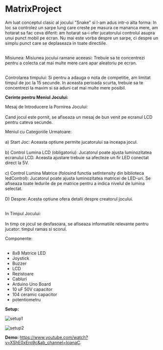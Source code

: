 # MatrixProject

Am luat conceptul clasic al jocului "Snake" si l-am adus intr-o alta forma:
In loc sa controlez un sarpe lung care creste pe masura ce mananca mere, am hotarat sa fac ceva diferit: am hotarat sa-i ofer jucatorului controlul asupra unui punct mobil pe ecran. Nu mai este vorba despre un sarpe, ci despre un simplu punct care se deplaseaza in toate directiile. <br></br>

Misiunea:
Misiunea jocului ramane aceeasi: Trebuie sa te concentrezi pentru a colecta cat mai multe mere care apar aleatoriu pe ecran. <br></br>

Controlarea timpului:
Si pentru a adauga o nota de competitie, am limitat timpul de joc la 15 secunde. In aceasta perioada scurta, trebuie sa te concentrezi la maxim si sa aduni cat mai multe mere posibil.

<strong>Cerinte pentru Meniul Jocului:</strong> 

Mesaj de Introducere la Pornirea Jocului:<br></br>
Cand jocul este pornit, se afiseaza un mesaj de bun venit pe ecranul LCD pentru cateva secunde. 

Meniul cu Categoriile Urmatoare:<br></br>
a) Start Joc: Aceasta optiune permite jucatorului sa inceapa jocul. <br></br>
b) Control Lumina LCD (obligatoriu): Jucatorul poate ajusta luminozitatea ecranului LCD. Aceasta ajustare trebuie sa afecteze un fir LED conectat direct la 5V. <br></br>
c) Control Lumina Matrice (folosind functia setIntensity din biblioteca ledControl): Jucatorul poate ajusta luminozitatea matricei de LED-uri. Se afiseaza toate ledurile de pe matrice pentru a indica nivelul de lumina selectat. <br></br>
D) Despre: Acesta optiune ofera detalii despre creatorul jocului.<br></br>

In Timpul Jocului:<br></br>
In timp ce jocul se desfasoara, se afiseaza informatiile relevante pentru jucator: timpul ramas si scorul.

Componente:<br></br>
* 8x8 Matrice LED
* Joystick
* Buzzer
* LCD
* Rezistoare
* Cabluri
* Arduino Uno Board
* 10 uF 50V capacitor
* 104 ceramic capacitor
* potentiometru

<strong>Setup: </strong> 

![setup1](https://github.com/CilteaIoana/MatrixProject/assets/115061960/b0ebdbe0-bfe4-469b-bddb-3c72cc085959)

![setup2](https://github.com/CilteaIoana/MatrixProject/assets/115061960/081a8961-f1ae-480f-9875-19c99766639e)

<strong>Demo: </strong> 
https://www.youtube.com/watch?v=XShE0xEro9c&ab_channel=IoanaC.
